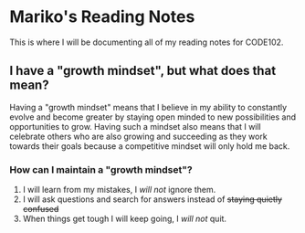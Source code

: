 # Mariko's Reading Notes
This is where I will be documenting all of my reading notes for CODE102.

## I have a "growth mindset", but what does that mean?
Having a "growth mindset" means that I believe in my ability to constantly evolve and become greater by staying open minded to new possibilities and opportunities to grow. Having such a mindset also means that I will celebrate others who are also growing and succeeding as they work towards their goals because a competitive mindset will only hold me back.

### How can I maintain a "growth mindset"?
1. I will learn from my mistakes, I _will not_ ignore them.
2. I will ask questions and search for answers instead of ~~staying quietly confused~~
3. When things get tough I will keep going, I _will not_ quit.
